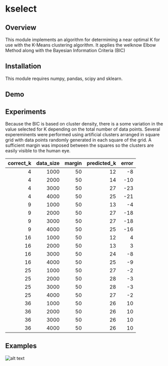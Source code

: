 # kselect

## Overview

This module implements an algorithm for determiming a near optimal K for use with the K-Means clustering algorithm. It applies the welknow Elbow Method along with the Bayesian Information Criteria (BIC)

## Installation

This module requires numpy, pandas, scipy and sklearn.

## Demo

## Experiments

Because the BIC is based on cluster density, there is a some variation in the value selected for K depending on the total number of data points. Several expereminents were performed using artificial clusters arranged in square grid with data points randomly generated in each square of the grid. A sufficient margin was imposed between the squares so the clusters are easily visible to the human eye.


| correct_k |  data_size |  margin |  predicted_k |  error |
| --------: | ----------:| -------:| ------------:| ------:|
|         4 |       1000 |      50 |           12 |     -8 |
|         4 |       2000 |      50 |           14 |    -10 |
|         4 |       3000 |      50 |           27 |    -23 |
|         4 |       4000 |      50 |           25 |    -21 |
|         9 |       1000 |      50 |           13 |     -4 |
|         9 |       2000 |      50 |           27 |    -18 |
|         9 |       3000 |      50 |           27 |    -18 |
|         9 |       4000 |      50 |           25 |    -16 |
|        16 |       1000 |      50 |           12 |      4 |
|        16 |       2000 |      50 |           13 |      3 |
|        16 |       3000 |      50 |           24 |     -8 |
|        16 |       4000 |      50 |           25 |     -9 |
|        25 |       1000 |      50 |           27 |     -2 |
|        25 |       2000 |      50 |           28 |     -3 |
|        25 |       3000 |      50 |           28 |     -3 |
|        25 |       4000 |      50 |           27 |     -2 |
|        36 |       1000 |      50 |           26 |     10 |
|        36 |       2000 |      50 |           26 |     10 |
|        36 |       3000 |      50 |           26 |     10 |
|        36 |       4000 |      50 |           26 |     10 |


## Examples

![alt text][example1]

[example1]: https://github.com/delaray/kselect/tree/master/img/kselect-25.PNG